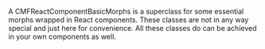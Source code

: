 A CMFReactComponentBasicMorphs is a superclass for some essential morphs wrapped in React components. These classes are not in any way special and just here for convenience. All these classes do can be achieved in your own components as well.